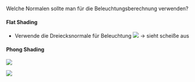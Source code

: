 Welche Normalen sollte man für die Beleuchtungsberechnung verwenden?

#### Flat Shading
- Verwende die Dreiecksnormale für Beleuchtung
![](flat_shading.png)
-> sieht scheiße aus

#### Phong Shading
![](Phong-Shading)


![](flat_vs_phong2.png)
